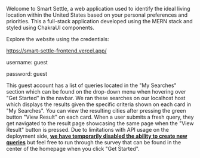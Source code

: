 Welcome to Smart Settle, a web application used to identify the ideal living location within the United States based on your personal preferences and priorities. This a full-stack application developed using the MERN stack and styled using ChakraUI components. 

Explore the website using the credentials:

https://smart-settle-frontend.vercel.app/

username: guest

password: guest

This guest account has a list of queries located in the "My Searches" section which can be found on the drop-down menu when hovering over "Get Started" in the navbar. We ran these searches on our localhost host which displays the results given the specific criteria shown on each card in "My Searches". You can view the resulting cities after pressing the green button "View Result" on each card. When a user submits a fresh query, they get navigated to the result page showcasing the same page when the "View Result" button is pressed. Due to limitations with API usage on the deployment side, <ins>**we have temporarily disabled the ability to create new queries**</ins> but feel free to run through the survey that can be found in the center of the homepage when you click "Get Started".
